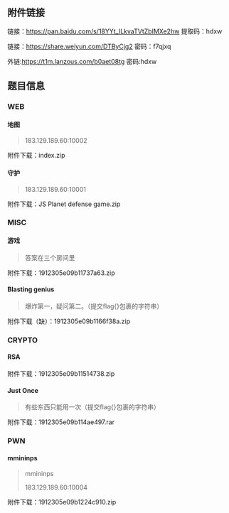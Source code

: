 ## 附件链接

链接：https://pan.baidu.com/s/18YYt_ILkvaTVtZbIMXe2hw 提取码：hdxw

链接：https://share.weiyun.com/DTByCjg2 密码：f7qjxq

外链:https://t1m.lanzous.com/b0aet08tg 密码:hdxw



## 题目信息

### WEB

#### 地图

> 183.129.189.60:10002

附件下载：index.zip



#### 守护

> 183.129.189.60:10001

附件下载：JS Planet defense game.zip



### MISC

#### 游戏

> 答案在三个房间里

附件下载：1912305e09b11737a63.zip



#### Blasting genius

> 爆炸第一，疑问第二。（提交flag{}包裹的字符串）

附件下载（缺）：1912305e09b1166f38a.zip



### CRYPTO

#### RSA

附件下载：1912305e09b11514738.zip



#### Just Once

> 有些东西只能用一次（提交flag{}包裹的字符串）

附件下载：1912305e09b114ae497.rar



### PWN

#### mmininps

> mmininps
>
> 183.129.189.60:10004

附件下载：1912305e09b1224c910.zip